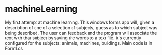 # machineLearning
My first attempt at machine learning. This windows forms app will, given a description of one of a selection of subjects, guess as to which subject was being described. The user can feedback and the program will associate the text with that subject by saving the words to a text file. It's currently configured for the subjects: animals, machines, buildings. Main code is in Form1.cs
